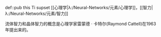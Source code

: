 def::pub this Ti supset [[心理学|λ:/Neural-Networks/元素/心理学]]，[[智力|λ:/Neural-Networks/元素/智力]]


流体智力和晶体智力的概念是心理学家雷蒙德 · 卡特尔(Raymond Cattell)在1963年提出来的。